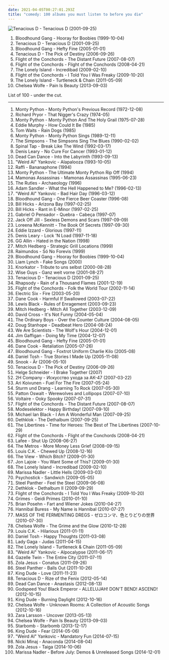 ```yaml
---
date: 2021-04-05T00:27:01.293Z
title: "comedy: 100 albums you must listen to before you die"
---
```

![Tenacious D - Tenacious D (2001-09-25)](http://coverartarchive.org/release/d1cc351e-add4-34ec-b411-4c52cb432727/13560319379-500.jpg "Tenacious D - Tenacious D (2001-09-25)")
<ol class="albums">
<li data-cover="http://coverartarchive.org/release/9cc4a6cf-e830-4971-abe9-1af4f17061e3/9628896082-500.jpg" data-tags="rock, alternative, alternative rock" role="button">Bloodhound Gang - Hooray for Boobies (1999-10-04)</li>
<li data-cover="http://coverartarchive.org/release/d1cc351e-add4-34ec-b411-4c52cb432727/13560319379-500.jpg" data-tags="rock, comedy" role="button">Tenacious D - Tenacious D (2001-09-25)</li>
<li data-cover="https://img.discogs.com/p8_cLCOZTh4qyzbyLYxSmBIJSRs=/fit-in/250x250/filters:strip_icc():format(jpeg):mode_rgb():quality(90)/discogs-images/R-2351207-1278866751.jpeg.jpg" data-tags="alternative, rock, comedy" role="button">Bloodhound Gang - Hefty Fine (2005-01-01)</li>
<li data-cover="http://coverartarchive.org/release/b601a51c-fd3b-41cd-9d78-29efde7a3ffa/3160865970-500.jpg" data-tags="rock, comedy" role="button">Tenacious D - The Pick of Destiny (2006-09-26)</li>
<li data-cover="https://img.discogs.com/T8utANq8MXWCH5GNg-KJPuxJJ6A=/fit-in/600x599/filters:strip_icc():format(jpeg):mode_rgb():quality(90)/discogs-images/R-1056126-1536182769-7526.jpeg.jpg" data-tags="comedy, guitar-based digi-bongo acapella-rap-funk-comedy folk duo" role="button">Flight of the Conchords - The Distant Future (2007-08-07)</li>
<li data-cover="https://via.placeholder.com/450" data-tags="comedy" role="button">Flight of the Conchords - Flight of the Conchords (2008-04-21)</li>
<li data-cover="http://coverartarchive.org/release/e74d81e5-7e35-4566-9722-aeb9a796beae/9813552225-500.jpg" data-tags="comedy" role="button">The Lonely Island - Incredibad (2009-02-10)</li>
<li data-cover="http://coverartarchive.org/release/8eaad0e2-0905-469c-8b81-2f207e9137a0/4676356474-500.jpg" data-tags="comedy" role="button">Flight of the Conchords - I Told You I Was Freaky (2009-10-20)</li>
<li data-cover="http://coverartarchive.org/release/ca702568-c353-44f4-86e8-9fc3b5b1f104/10964780293-500.jpg" data-tags="comedy" role="button">The Lonely Island - Turtleneck & Chain (2011-05-09)</li>
<li data-cover="https://img.discogs.com/G-tdPYJ2EslIJZAiSn3JubgRQ1E=/fit-in/600x600/filters:strip_icc():format(jpeg):mode_rgb():quality(90)/discogs-images/R-4866623-1379625194-7125.jpeg.jpg" data-tags="gothic rock, hipster, not experimental, pop, female vocalists, emo, japanese, anime, j-pop, visual kei, not gothic, emocore, meme, satanic pop, amatue, jpop, comedy, anison, dark, symphonic metal, achingly intelligent, not music, manowar, weeaboo, folklore intellectuel, hino, not darkwave, poptron, very intelligent lyrics, gothic metal, humour, misogyny, seiyuu" role="button">Chelsea Wolfe - Pain Is Beauty (2013-09-03)</li>
</ol>
List of 100 - under the cut.
<!-- more -->

_________________

<ol class="albums">
<li data-cover="https://via.placeholder.com/450" data-tags="comedy" role="button">
Monty Python - Monty Python's Previous Record (1972-12-08)
</li>
<li data-cover="https://img.discogs.com/PS90F46wocYuA3Q6FreFGQJOeBw=/fit-in/481x480/filters:strip_icc():format(jpeg):mode_rgb():quality(90)/discogs-images/R-712979-1160615021.jpeg.jpg" data-tags="comedy" role="button">
Richard Pryor - That Nigger's Crazy (1974-05)
</li>
<li data-cover="https://via.placeholder.com/450" data-tags="soundtrack, comedy, monty python" role="button">
Monty Python - Monty Python And The Holy Grail (1975-07-28)
</li>
<li data-cover="http://coverartarchive.org/release/5b07a6c8-a3a2-4f5e-abdc-c3c9359340be/3363166051-500.jpg" data-tags="party all the time" role="button">
Eddie Murphy - How Could It Be (1985)
</li>
<li data-cover="https://img.discogs.com/wideXHFjTJw_D4mX1B7m-xO_LuM=/fit-in/600x599/filters:strip_icc():format(jpeg):mode_rgb():quality(90)/discogs-images/R-6981931-1430937946-9660.jpeg.jpg" data-tags="singer-songwriter" role="button">
Tom Waits - Rain Dogs (1985)
</li>
<li data-cover="https://via.placeholder.com/450" data-tags="comedy" role="button">
Monty Python - Monty Python Sings (1989-12-11)
</li>
<li data-cover="https://img.discogs.com/Kkq0SBlqb4dKcbXzkRVF-0EP1YU=/fit-in/600x596/filters:strip_icc():format(jpeg):mode_rgb():quality(90)/discogs-images/R-391109-1475824375-7290.jpeg.jpg" data-tags="comedy, soundtrack, blues" role="button">
The Simpsons - The Simpsons Sing The Blues (1990-02-02)
</li>
<li data-cover="https://img.discogs.com/Yp8TOts2zNCwhqKlxQgr8u_lNzQ=/fit-in/300x298/filters:strip_icc():format(jpeg):mode_rgb():quality(90)/discogs-images/R-1966780-1346838683-9156.jpeg.jpg" data-tags="comedy" role="button">
Spinal Tap - Break Like The Wind (1992-03-17)
</li>
<li data-cover="http://coverartarchive.org/release/e54f5104-4087-478a-85af-77033fbdbe7e/8306558791-500.jpg" data-tags="comedy" role="button">
Denis Leary - No Cure For Cancer (1993-01-12)
</li>
<li data-cover="http://coverartarchive.org/release/b0b44bb4-437e-4d97-9227-b5fc37c0f67b/3242403619-500.jpg" data-tags="ambient, gothic, ethereal" role="button">
Dead Can Dance - Into the Labyrinth (1993-09-13)
</li>
<li data-cover="http://coverartarchive.org/release/29edd9b0-7e41-36f9-8aa8-167b0a63dcf1/6298624106-500.jpg" data-tags="comedy" role="button">
"Weird Al" Yankovic - Alapalooza (1993-10-05)
</li>
<li data-cover="http://coverartarchive.org/release/6318d3f5-3641-4009-b084-cfa1878dc0d2/9885679918-500.jpg" data-tags="metal, canadian, comedy, humour, humor, childrens, lolcore" role="button">
Raffi - Bananaphone (1994)
</li>
<li data-cover="https://via.placeholder.com/450" data-tags="comedy" role="button">
Monty Python - The Ultimate Monty Python Rip Off (1994)
</li>
<li data-cover="http://coverartarchive.org/release/9afdbf41-9cfb-4318-9bab-0d67c5973958/18297764373-500.jpg" data-tags="mamonas assassinas, brazilian, rock, 90s" role="button">
Mamonas Assassinas - Mamonas Assassinas (1995-06-23)
</li>
<li data-cover="http://coverartarchive.org/release/a9ebf61a-db25-45ea-ac98-98b53895acad/13888678204-500.jpg" data-tags="classic rock, comedy, parody, a bit of fun" role="button">
The Rutles - Archaeology (1996)
</li>
<li data-cover="http://coverartarchive.org/release/e5abdef9-36e7-321d-90c8-29e6faacb9e8/19260323889-500.jpg" data-tags="rock, comedy" role="button">
Adam Sandler - What the Hell Happened to Me? (1996-02-13)
</li>
<li data-cover="http://coverartarchive.org/release/0630e8a9-eca5-4028-b831-073341863532/16318842143-500.jpg" data-tags="comedy" role="button">
"Weird Al" Yankovic - Bad Hair Day (1996-03-12)
</li>
<li data-cover="https://img.discogs.com/tOZgjs__kTawPBj0_vYIb8vvrTg=/fit-in/498x499/filters:strip_icc():format(jpeg):mode_rgb():quality(90)/discogs-images/R-573265-1140881062.jpeg.jpg" data-tags="alternative rock, rock, alternative" role="button">
Bloodhound Gang - One Fierce Beer Coaster (1996-08)
</li>
<li data-cover="http://coverartarchive.org/release/c34a3f15-ed7d-4172-8bcb-f1cb30d24bba/2388945966-500.jpg" data-tags="comedy" role="button">
Bill Hicks - Arizona Bay (1997-02-25)
</li>
<li data-cover="http://coverartarchive.org/release/51ed2b71-1e7a-4c1a-8781-0aa4d3b17d73/5734856436-500.jpg" data-tags="comedy, stand-up" role="button">
Bill Hicks - Rant in E-Minor (1997-02-25)
</li>
<li data-cover="http://coverartarchive.org/release/0202e76d-5859-4e4d-b26e-7ea828ca0962/5459181140-500.jpg" data-tags="hip hop, political, comedy, brazilian, parody, pop rap, sarcastic, conscious hip hop, pagode, comedy rap" role="button">
Gabriel O Pensador - Quebra - Cabeça (1997-07)
</li>
<li data-cover="http://coverartarchive.org/release/2bd10291-825c-4b55-84fc-4fc3f6678361/8112513217-500.jpg" data-tags="industrial, female vocalists, jessicka is god" role="button">
Jack Off Jill - Sexless Demons and Scars (1997-09-09)
</li>
<li data-cover="https://img.discogs.com/Kdoz6GrGBVRAtTOTYE-637_sBbc=/fit-in/599x512/filters:strip_icc():format(jpeg):mode_rgb():quality(90)/discogs-images/R-7719266-1447377438-2187.jpeg.jpg" data-tags="celtic" role="button">
Loreena McKennitt - The Book Of Secrets (1997-09-30)
</li>
<li data-cover="https://img.discogs.com/lkyVwhjRCNPtZksCjxDlGInGpVk=/fit-in/600x586/filters:strip_icc():format(jpeg):mode_rgb():quality(90)/discogs-images/R-2055910-1521855719-7213.jpeg.jpg" data-tags="comedy, stand-up" role="button">
Eddie Izzard - Glorious (1997-11)
</li>
<li data-cover="http://coverartarchive.org/release/0052d858-ec26-48cd-bc52-0ddd9dd275fb/24397212007-500.jpg" data-tags="comedy, humor" role="button">
Denis Leary - Lock 'N Load (1997-11-18)
</li>
<li data-cover="https://img.discogs.com/ivfHy7DrGtxr7pgz4bubBMmcUYo=/fit-in/282x267/filters:strip_icc():format(jpeg):mode_rgb():quality(90)/discogs-images/R-2708244-1297471438.jpeg.jpg" data-tags="japanese, emo, anime, j-pop, visual kei, art pop, folklore intellectuel, poptron, comedy, humour, lolicore, hipster, hipsterish, not art pop, pooptron, pop, dark, gothic metal, gothic rock, symphonic metal, power metal, post-revolutionary pop song, meme, totec radio, artpop, achingly intelligent, homosexual intifada, virally yours, not gothic, not darkwave, not experimental, not epic, horny voice, amatue, post-barneycore, all boobs and no brains, miami bass, hino" role="button">
GG Allin - Hated in the Nation (1998)
</li>
<li data-cover="http://coverartarchive.org/release/7a362876-84a2-4e96-b941-a1d1dd118445/16203893118-500.jpg" data-tags="comedy" role="button">
Mitch Hedberg - Strategic Grill Locations (1999)
</li>
<li data-cover="http://coverartarchive.org/release/ef244c63-70ac-4097-8a83-65bc94d45aed/8735304430-500.jpg" data-tags="rock, alternative, alternative rock, hardcore, 90s, punk rock, raimundos, metal, punk, brazil, brazilian" role="button">
Raimundos - Só No Forevis (1999)
</li>
<li data-cover="http://coverartarchive.org/release/9cc4a6cf-e830-4971-abe9-1af4f17061e3/9628896082-500.jpg" data-tags="rock, alternative, alternative rock" role="button">
Bloodhound Gang - Hooray for Boobies (1999-10-04)
</li>
<li data-cover="http://coverartarchive.org/release/a9ba5fb9-c0b1-4ba3-9531-bba2c561aab6/22805664465-500.jpg" data-tags="comedy" role="button">
Liam Lynch - Fake Songs (2000)
</li>
<li data-cover="https://img.discogs.com/WlY6RcBtAclXLRjwmdBWwT4TrYg=/fit-in/600x600/filters:strip_icc():format(jpeg):mode_rgb():quality(90)/discogs-images/R-1025013-1213235451.jpeg.jpg" data-tags="metal, rock, comedy, industrial metal, fun metal, knorkator" role="button">
Knorkator - Tribute to uns selbst (2000-08-28)
</li>
<li data-cover="http://coverartarchive.org/release/2748414e-5f9d-470b-b748-9f98e6f51581/22141635600-500.jpg" data-tags="deutsch, comedy, german, a capella" role="button">
Wise Guys - Ganz weit vorne (2001-08-27)
</li>
<li data-cover="http://coverartarchive.org/release/d1cc351e-add4-34ec-b411-4c52cb432727/13560319379-500.jpg" data-tags="rock, comedy" role="button">
Tenacious D - Tenacious D (2001-09-25)
</li>
<li data-cover="https://img.discogs.com/FF5DIMvzWA3_lYWAskJDZOq8kcE=/fit-in/600x522/filters:strip_icc():format(jpeg):mode_rgb():quality(90)/discogs-images/R-12668200-1539691429-6474.jpeg.jpg" data-tags="power metal, symphonic metal" role="button">
Rhapsody - Rain of a Thousand Flames (2001-12-19)
</li>
<li data-cover="http://coverartarchive.org/release/41c58eb5-c31d-46ce-9fda-dffc2c35cf75/13632205461-500.jpg" data-tags="comedy" role="button">
Flight of the Conchords - Folk the World Tour (2002-11-14)
</li>
<li data-cover="https://img.discogs.com/eMQQeWN88L92aQyCEfAU2kIQNJk=/fit-in/528x534/filters:strip_icc():format(jpeg):mode_rgb():quality(90)/discogs-images/R-376779-1128950534.jpeg.jpg" data-tags="rock, indie, disco rock" role="button">
Electric Six - Fire (2003-05-20)
</li>
<li data-cover="http://coverartarchive.org/release/f5acf57a-471b-43a8-8e1f-7bd38a512f85/19666447469-500.jpg" data-tags="comedy" role="button">
Dane Cook - Harmful If Swallowed (2003-07-22)
</li>
<li data-cover="http://coverartarchive.org/release/3f98da90-6f32-4f17-986c-a5b0d3aeada5/15055776877-500.jpg" data-tags="comedy, stand-up" role="button">
Lewis Black - Rules of Enragement (2003-09-23)
</li>
<li data-cover="http://coverartarchive.org/release/e01ccba2-048d-4eb0-8d89-514d6594f76b/27544488471-500.jpg" data-tags="comedy" role="button">
Mitch Hedberg - Mitch All Together (2003-12-09)
</li>
<li data-cover="https://via.placeholder.com/450" data-tags="comedy" role="button">
David Cross - It's Not Funny (2004-05-04)
</li>
<li data-cover="http://coverartarchive.org/release/03902c46-d06b-452b-b76b-889982f0a166/25695956075-500.jpg" data-tags="indie, british, punk, alternative, post-punk" role="button">
The Ordinary Boys - Over the Counter Culture (2004-08-05)
</li>
<li data-cover="https://via.placeholder.com/450" data-tags="comedy, stand-up" role="button">
Doug Stanhope - Deadbeat Hero (2004-08-24)
</li>
<li data-cover="http://coverartarchive.org/release/6e5adb4d-68a8-493d-be9c-095286bab959/2981060202-500.jpg" data-tags="indie rock" role="button">
We Are Scientists - The Wolf's Hour (2004-12-01)
</li>
<li data-cover="http://coverartarchive.org/release/a5226cf6-cefe-4017-b2b5-4976c32d7a9a/9436020974-500.jpg" data-tags="comedy, stand-up" role="button">
Jim Gaffigan - Doing My Time (2004-12-07)
</li>
<li data-cover="https://img.discogs.com/p8_cLCOZTh4qyzbyLYxSmBIJSRs=/fit-in/250x250/filters:strip_icc():format(jpeg):mode_rgb():quality(90)/discogs-images/R-2351207-1278866751.jpeg.jpg" data-tags="alternative, rock, comedy" role="button">
Bloodhound Gang - Hefty Fine (2005-01-01)
</li>
<li data-cover="http://coverartarchive.org/release/f0b0e961-6a14-4538-99d4-a10ad29017f5/8093681591-500.jpg" data-tags="comedy" role="button">
Dane Cook - Retaliation (2005-07-26)
</li>
<li data-cover="http://coverartarchive.org/release/955b3795-9ece-4519-9652-ea879620b27f/13009776511-500.jpg" data-tags="comedy" role="button">
Bloodhound Gang - Foxtrot Uniform Charlie Kilo (2005-08)
</li>
<li data-cover="http://coverartarchive.org/release/2d3fc783-03a0-4884-8d09-7374b17c08b1/9436016105-500.jpg" data-tags="comedy, stand-up, daniel tosh" role="button">
Daniel Tosh - True Stories I Made Up (2005-11-08)
</li>
<li data-cover="http://coverartarchive.org/release/dcc3e46f-b15c-4159-b294-5e37ea87ee12/3455676064-500.jpg" data-tags="hip hop, swedish, swedish hiphop" role="button">
Snook - Är (2006-05-10)
</li>
<li data-cover="http://coverartarchive.org/release/b601a51c-fd3b-41cd-9d78-29efde7a3ffa/3160865970-500.jpg" data-tags="rock, comedy" role="button">
Tenacious D - The Pick of Destiny (2006-09-26)
</li>
<li data-cover="http://coverartarchive.org/release/1a2091d2-70eb-4464-8a32-67488a85a312/19499347108-500.jpg" data-tags="jazz, comedy, helge schneider" role="button">
Helge Schneider - I Brake Together (2007)
</li>
<li data-cover="http://coverartarchive.org/release/edb3ef60-9f1e-46e9-a50f-b1ea5f5e7f9d/8104569816-500.jpg" data-tags="hip-hop, electronic, rap, experimental" role="button">
2H Company - Искусство ухода за АК-47 (2007-03-22)
</li>
<li data-cover="http://coverartarchive.org/release/4bc3ef86-36dd-4546-96ff-c644156b7b67/5384639454-500.jpg" data-tags="finnish, power metal, tokio hotel" role="button">
Ari Koivunen - Fuel For The Fire (2007-05-24)
</li>
<li data-cover="https://img.discogs.com/xtw-OU2rHnQDBLOicHEMH4kRFNE=/fit-in/456x400/filters:strip_icc():format(jpeg):mode_rgb():quality(90)/discogs-images/R-2479045-1321193620.jpeg.jpg" data-tags="soundtrack, noise, pop, rock, 60s, 70s, 80s, dead, brutal, grindcore, emo, rap, experimental, noise rock, underground rap, lo-fi, world, techno, 90s, death, nigeria, composer, dirty south, screamo, political, comedy, chainsaw, finnish, cyberpunk, stoner, breakcore, garage, kids, male vocalists, dark ambient, 50s, 40s, videogame, j-rock, mexican, underground, propaganda, anarchy, grim, power metal, suicide, crime, chaos, melodic noise, porn, marijuana, penis, goregrind, fuck, gangsta, scat, conspiracy, noisecore, deathcore, symphonic black metal, nsbm, cocaine, childrens music, hell, jesus, violence, death row, aids, disease, sickness, murder, satan, disaster, bacteria, islam, misery, moses, columbia, tragic, illegal, suicidal black metal, depressive, child abuse, homicide, cult, erotic, zombie, desperate, one hit wonder" role="button">
Sturm und Drang - Learning To Rock (2007-05-30)
</li>
<li data-cover="http://coverartarchive.org/release/f843ed4f-8e8a-41c3-8555-e01a1ecf2eb0/27544898643-500.jpg" data-tags="comedy" role="button">
Patton Oswalt - Werewolves and Lollipops (2007-07-10)
</li>
<li data-cover="http://coverartarchive.org/release/62186d8a-3a70-4a4c-b54f-c1b8d0dfc175/11858572802-500.jpg" data-tags="goth, will buy, voltaire, jlunare" role="button">
Voltaire - Ooky Spooky (2007-07-31)
</li>
<li data-cover="https://img.discogs.com/T8utANq8MXWCH5GNg-KJPuxJJ6A=/fit-in/600x599/filters:strip_icc():format(jpeg):mode_rgb():quality(90)/discogs-images/R-1056126-1536182769-7526.jpeg.jpg" data-tags="comedy, guitar-based digi-bongo acapella-rap-funk-comedy folk duo" role="button">
Flight of the Conchords - The Distant Future (2007-08-07)
</li>
<li data-cover="http://coverartarchive.org/release/33570167-89d3-4084-bb4c-8a90cd0926de/16068681602-500.jpg" data-tags="electronic, idm, fun" role="button">
Modeselektor - Happy Birthday! (2007-09-10)
</li>
<li data-cover="https://img.discogs.com/ZDP_nF4dCh7gy821SmATJqAFfXc=/fit-in/592x534/filters:strip_icc():format(jpeg):mode_rgb():quality(90)/discogs-images/R-1159328-1196992633.jpeg.jpg" data-tags="stand-up" role="button">
Michael Ian Black - I Am A Wonderful Man (2007-09-25)
</li>
<li data-cover="http://coverartarchive.org/release/3ff4e6a8-52a9-49a5-b264-986a772fdddf/996842836-500.jpg" data-tags="melodic death metal, death metal, blacker than the blackest black times infinity" role="button">
Dethklok - The Dethalbum (2007-09-25)
</li>
<li data-cover="http://coverartarchive.org/release/e2326f84-9e6b-42b1-9b6f-88fb1ab90a4e/14428015137-500.jpg" data-tags="comedy, revival, sting, midgets, oasis, moaning, complaining, self-important, mor, out of tune, special, sexist, paul weller, rough trade, libertines, cockney, hard-fi, misogynistic, pete doherty, can't sing, wannabes, landfill indie, self-righteous, hates women, pub-rock, capitalist, i need, mockney, tories, lad-rock, anti-feminist, blokey, pendientes, post-oasis, epic-fail, arrogant singer, comercialist, tory boys, x factor hopefuls" role="button">
The Libertines - Time for Heroes: The Best of The Libertines (2007-10-29)
</li>
<li data-cover="https://via.placeholder.com/450" data-tags="comedy" role="button">
Flight of the Conchords - Flight of the Conchords (2008-04-21)
</li>
<li data-cover="https://via.placeholder.com/450" data-tags="rock, comedy" role="button">
Lafee - Shut Up (2008-06-27)
</li>
<li data-cover="https://img.discogs.com/F6pugXgrfiEKktJos1EQvw3Hcz4=/fit-in/455x455/filters:strip_icc():format(jpeg):mode_rgb():quality(90)/discogs-images/R-2760183-1299792396.jpeg.jpg" data-tags="comedy, revival, sting, midgets, oasis, moaning, complaining, self-important, mor, out of tune, special, sexist, paul weller, libertines, cockney, hard-fi, misogynistic, pete doherty, can't sing, wannabes, landfill indie, self-righteous, hates women, pub-rock, capitalist, mockney, i might like this, tories, lad-rock, anti-feminist, blokey, post-oasis, epic-fail, arrogant singer, comercialist, tory boys, x factor hopefuls" role="button">
The Metros - More Money Less Grief (2008-09-15)
</li>
<li data-cover="https://via.placeholder.com/450" data-tags="comedy" role="button">
Louis C.K. - Chewed Up (2008-12-16)
</li>
<li data-cover="http://coverartarchive.org/release/82b09f52-6dd4-4513-bff7-80b267c9aa00/18830649233-500.jpg" data-tags="indie" role="button">
The View - Which Bitch? (2009-01-30)
</li>
<li data-cover="http://coverartarchive.org/release/8b63e036-f464-42af-8434-452a0aea9048/5096803494-500.jpg" data-tags="comedy" role="button">
Jon Lajoie - You Want Some of This? (2009-01-30)
</li>
<li data-cover="http://coverartarchive.org/release/e74d81e5-7e35-4566-9722-aeb9a796beae/9813552225-500.jpg" data-tags="comedy" role="button">
The Lonely Island - Incredibad (2009-02-10)
</li>
<li data-cover="http://coverartarchive.org/release/a12d12cc-c5a6-3a9c-b86a-3cf26909c31e/3020519925-500.jpg" data-tags="folk, ethereal, mainstream shit, hino, haters gonna hate, more talented than miley cyrus" role="button">
Marissa Nadler - Little Hells (2009-03-03)
</li>
<li data-cover="http://coverartarchive.org/release/3b27f072-53e1-41ca-88c3-c20788e19839/2924119522-500.jpg" data-tags="comedy, comedy metal, foodcore" role="button">
Psychostick - Sandwich (2009-05-05)
</li>
<li data-cover="http://coverartarchive.org/release/a14bb909-c0d7-4b5a-9d56-38682f035347/1075985212-500.jpg" data-tags="hair metal, glam metal, heavy metal" role="button">
Steel Panther - Feel the Steel (2009-06-08)
</li>
<li data-cover="http://coverartarchive.org/release/6962a5f0-5687-3375-a966-c05fd15784db/996874208-500.jpg" data-tags="death metal, melodic death metal" role="button">
Dethklok - Dethalbum II (2009-09-29)
</li>
<li data-cover="http://coverartarchive.org/release/8eaad0e2-0905-469c-8b81-2f207e9137a0/4676356474-500.jpg" data-tags="comedy" role="button">
Flight of the Conchords - I Told You I Was Freaky (2009-10-20)
</li>
<li data-cover="http://coverartarchive.org/release/65a811b8-8b98-4642-8f25-48586fa93b10/8138480397-500.jpg" data-tags="experimental, dream pop, electronic, darkwave" role="button">
Grimes - Geidi Primes (2010-01-10)
</li>
<li data-cover="http://coverartarchive.org/release/50bab0df-1762-49d2-b766-f6b20b63394c/3225570861-500.jpg" data-tags="metal, comedy, stand-up comedy, allmusicb, allmusicp" role="button">
Brian Posehn - Fart and Wiener Jokes (2010-04-27)
</li>
<li data-cover="http://coverartarchive.org/release/5f9c1e69-ea54-401c-9157-55366794af2a/7940878656-500.jpg" data-tags="comedy" role="button">
Hannibal Buress - My Name is Hannibal (2010-07-27)
</li>
<li data-cover="https://img.discogs.com/5m9X-BuG9NQBvtyIuT_gl4zotkY=/fit-in/600x600/filters:strip_icc():format(jpeg):mode_rgb():quality(90)/discogs-images/R-15766318-1597407950-4490.jpeg.jpg" data-tags="post-hardcore" role="button">
MASS OF THE FERMENTING DREGS - ゼロコンマ、色とりどりの世界 (2010-07-30)
</li>
<li data-cover="http://coverartarchive.org/release/7def45ac-4d40-43f8-a920-781519c2e437/5811606572-500.jpg" data-tags="hipster, not experimental, pop, japanese, female vocalists, anime, j-pop, not music, not gothic, amatue, emo, jpop, comedy, humour, gothic rock, symphonic metal, power metal, visual kei, brutal death metal, meme, spam, anison, folklore intellectuel, not darkwave, hentai, yaoi, hipsterish, pseudogoth, noise, heavy metal, metalcore, metal, dance, dark, easy listening" role="button">
Chelsea Wolfe - The Grime and the Glow (2010-12-28)
</li>
<li data-cover="https://img.discogs.com/q3iRD8iwvFACY0RbVuAuSwgtIcc=/fit-in/596x819/filters:strip_icc():format(jpeg):mode_rgb():quality(90)/discogs-images/R-2646730-1294791839.jpeg.jpg" data-tags="comedy, wf" role="button">
Louis C.K. - Hilarious (2011-01-11)
</li>
<li data-cover="http://coverartarchive.org/release/c0791d09-7efa-4be6-bb48-93dd06fe25ba/4539784466-500.jpg" data-tags="comedy, misc, scat, daniel, miscellaneous, all, trans, central, comedy central, down under, viral, shemale, tosh, daniel tosh, specific, optional, r-rated, without cognitive function, closeted, sausage fest, filtered extremity, good but most of the fans are solipsist trendy douchebags, miscellaneous specificity, potty humor, generalities, specific generalities, specificity, cognition free, needle nose, internet creations, lost without the internet" role="button">
Daniel Tosh - Happy Thoughts (2011-03-08)
</li>
<li data-cover="https://img.discogs.com/sa4Jl-YBdMDxBUMmdm_bc6S4fSg=/fit-in/600x504/filters:strip_icc():format(jpeg):mode_rgb():quality(90)/discogs-images/R-6866131-1594226931-8692.jpeg.jpg" data-tags="pop, dance, born this way, modern" role="button">
Lady Gaga - Judas (2011-04-15)
</li>
<li data-cover="http://coverartarchive.org/release/ca702568-c353-44f4-86e8-9fc3b5b1f104/10964780293-500.jpg" data-tags="comedy" role="button">
The Lonely Island - Turtleneck & Chain (2011-05-09)
</li>
<li data-cover="http://coverartarchive.org/release/770d41b7-b414-4741-ba70-094af070b5b2/14994359518-500.jpg" data-tags="2010s" role="button">
"Weird Al" Yankovic - Alpocalypse (2011-06-17)
</li>
<li data-cover="http://coverartarchive.org/release/9be66ba8-41d6-4ba3-98b5-d781cdb98010/25873356461-500.jpg" data-tags="ambient" role="button">
Gazelle Twin - The Entire City (2011-07-11)
</li>
<li data-cover="http://coverartarchive.org/release/4b96bb65-9831-4c26-a3d1-0455a4fa4805/2292051184-500.jpg" data-tags="electronic, electronica, art pop" role="button">
Zola Jesus - Conatus (2011-09-26)
</li>
<li data-cover="https://img.discogs.com/Mu2NzYT7BNQTF-nzTnBETQbp23A=/fit-in/500x500/filters:strip_icc():format(jpeg):mode_rgb():quality(90)/discogs-images/R-3370741-1348466941-7855.jpeg.jpg" data-tags="glam metal" role="button">
Steel Panther - Balls Out (2011-10-26)
</li>
<li data-cover="http://coverartarchive.org/release/e640e4f9-5f16-42db-923f-88e4796b634e/8986117861-500.jpg" data-tags="pop, female vocalists, hipster, not experimental, japanese, emo, dance, easy listening, new age, schlager, jpop, comedy, humour, satanic, anime, j-rock, parody, j-pop, bdsm, porn, what, visual kei, brutal death metal, jrock, meme, bondage, gay metal, bollocks, true metal, nazi, racist, govno, mierda, unoriginal, not music, manowar, weeaboo, chuck norris does not approve, anison, folklore intellectuel, lmao, worst song ever, caca, asian music, merda, no thanks, church of satan, asian pop, gowno, orgy, hentai, schwul, pitchforkcore" role="button">
King Dude - Love (2011-11-23)
</li>
<li data-cover="http://coverartarchive.org/release/f127f560-c021-49e6-992c-be629566f025/948429328-500.jpg" data-tags="rock, hard rock" role="button">
Tenacious D - Rize of the Fenix (2012-05-14)
</li>
<li data-cover="http://coverartarchive.org/release/88713452-4b94-4e4c-90c1-c424be904676/14821961192-500.jpg" data-tags="darkwave, ethereal, ambient" role="button">
Dead Can Dance - Anastasis (2012-08-13)
</li>
<li data-cover="http://coverartarchive.org/release/7067908c-402e-4c17-99af-4c509b89d91c/25247846466-500.jpg" data-tags="post-rock, rock, drone" role="button">
Godspeed You! Black Emperor - ALLELUJAH! DON'T BEND! ASCEND! (2012-10-15)
</li>
<li data-cover="https://img.discogs.com/kzt0Yo7Ks4KdyLfFvL2PN96gAtA=/fit-in/500x503/filters:strip_icc():format(jpeg):mode_rgb():quality(90)/discogs-images/R-3956184-1353962799-5227.jpeg.jpg" data-tags="misc, all, hipster, not experimental, worst albums of 2017, noise, trance, classic rock, heavy metal, black metal, metalcore, metal, hip-hop, spanish, electronic, electronica, french, electropop, classical, female, hip hop, pop, rock, soul, japanese, 60s, 70s, 80s, hardcore, revolution, swedish, emo, rap, ambient, female vocalists, dubstep, dance, dark, easy listening, funk, new age, techno, house, acid jazz, schlager, canadian, 90s, russian, jpop, african, radio, insane, skinhead, gangsta rap, lady gaga, excellent, crunk, comedy, asian, japan, death metal, rnb, christian, christian rock, gothic metal, why, intelligent, west coast, brazilian, sex, nice, humour, korean, k-pop, breakcore, garage, podcast" role="button">
King Dude - Burning Daylight (2012-10-16)
</li>
<li data-cover="http://coverartarchive.org/release/8589ba2a-e62a-418d-a04d-1ee032197dd3/17775653396-500.jpg" data-tags="folk, andrew, ccm, donald trump, david orton" role="button">
Chelsea Wolfe - Unknown Rooms: A Collection of Acoustic Songs (2012-10-16)
</li>
<li data-cover="http://coverartarchive.org/release/abf8a774-f31b-463b-8579-cb5a553ad833/14524742257-500.jpg" data-tags="swedish" role="button">
Zara Larsson - Uncover (2013-05-13)
</li>
<li data-cover="https://img.discogs.com/G-tdPYJ2EslIJZAiSn3JubgRQ1E=/fit-in/600x600/filters:strip_icc():format(jpeg):mode_rgb():quality(90)/discogs-images/R-4866623-1379625194-7125.jpeg.jpg" data-tags="gothic rock, hipster, not experimental, pop, female vocalists, emo, japanese, anime, j-pop, visual kei, not gothic, emocore, meme, satanic pop, amatue, jpop, comedy, anison, dark, symphonic metal, achingly intelligent, not music, manowar, weeaboo, folklore intellectuel, hino, not darkwave, poptron, very intelligent lyrics, gothic metal, humour, misogyny, seiyuu" role="button">
Chelsea Wolfe - Pain Is Beauty (2013-09-03)
</li>
<li data-cover="http://coverartarchive.org/release/ce1adb07-6bf7-4a45-83d8-d7220c4a473a/6015501620-500.jpg" data-tags="rap, comedy, synthpop, video games" role="button">
Starbomb - Starbomb (2013-12-17)
</li>
<li data-cover="http://coverartarchive.org/release/823b94ae-e7ad-4a15-ae93-62677d278752/26273097777-500.jpg" data-tags="hipster, pop, visual kei, japanese, emo, anime, j-pop, emocore, not music, anison, not gothic, not experimental, jpop, spam, decadence, spammer, worst song ever, church of satan, not darkwave, uninteresting, mag es von hinten, amatue, metal, female vocalists, comedy, humour, symphonic metal, power metal, meme, seiyuu, spammers, lolicore, bland, shite, achingly intelligent, spamcore, folklore intellectuel, mainstream shit, miserable failure" role="button">
King Dude - Fear (2014-05-06)
</li>
<li data-cover="http://coverartarchive.org/release/76d0b2ef-4095-4d4c-a8c6-5b80f862a7a2/12309934751-500.jpg" data-tags="comedy rock" role="button">
"Weird Al" Yankovic - Mandatory Fun (2014-07-15)
</li>
<li data-cover="http://coverartarchive.org/release/125c1ac6-d02b-4a7f-9a0c-2f1334c84eff/8067874049-500.jpg" data-tags="better than akiko shikata, very intelligent lyrics" role="button">
Nicki Minaj - Anaconda (2014-08-04)
</li>
<li data-cover="http://coverartarchive.org/release/5dcf4b2a-2fc8-4255-badb-1383875eb2cf/8452088286-500.jpg" data-tags="japanese, anime, j-pop, anison, not experimental, so bad its bad, emo, hipster, posers, church of satan, singing cunt, pop, gay metal, racist, wannabe, weeaboo, poser, atrocious, not darkwave, pitchforkcore, not epic" role="button">
Zola Jesus - Taiga (2014-10-06)
</li>
<li data-cover="http://coverartarchive.org/release/775528c7-a0fb-45e2-a203-0a401dc233ea/8996753006-500.jpg" data-tags="chillout, pop, emo, female vocalists, dance, epic, easy listening, new age, comedy, humour, j-rock, parody, j-pop, bdsm, porn, what, visual kei, vulgar, brutal death metal, jrock, meme, gay metal, bollocks, denpa, hipster, true metal, nazi, racist, unoriginal, not music, manowar, weeaboo, swag, chuck norris does not approve, anison, folklore intellectuel, poser, lmao, worst song ever, posers, donald trump, child molester, rechtsrock, guilty, atrocious, no thanks, church of satan, orgy, not experimental, hentai, post-nazi, pitchforkcore, ayn rand, singing cunt, yaoi" role="button">
Marissa Nadler - Before July: Demos & Unreleased Songs (2014-12-01)
</li>
</ol>